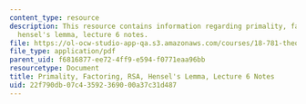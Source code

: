 ```yaml
---
content_type: resource
description: This resource contains information regarding primality, factoring, RSA,
  hensel's lemma, lecture 6 notes.
file: https://ol-ocw-studio-app-qa.s3.amazonaws.com/courses/18-781-theory-of-numbers-spring-2012/22f790db07c43592369000a37c31d487_MIT18_781S12_lec6.pdf
file_type: application/pdf
parent_uid: f6816877-ee72-4ff9-e594-f0771eaa96bb
resourcetype: Document
title: Primality, Factoring, RSA, Hensel's Lemma, Lecture 6 Notes
uid: 22f790db-07c4-3592-3690-00a37c31d487
---
```

